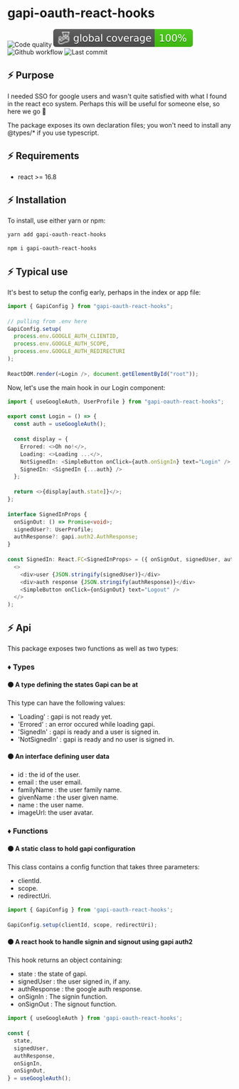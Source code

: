 # gapi-oauth-react-hooks

![Code quality](https://img.shields.io/codefactor/grade/github/jpb06/gapi-oauth-react-hooks?logo=codefactor)
![Coverage](./badges/coverage-global%20coverage.svg)
![Github workflow](https://img.shields.io/github/workflow/status/jpb06/gapi-oauth-react-hooks/checks?label=last%20workflow&logo=github-actions)
![Last commit](https://img.shields.io/github/last-commit/jpb06/gapi-oauth-react-hooks?logo=git)

## :zap: Purpose

I needed SSO for google users and wasn't quite satisfied with what I found in the react eco system. Perhaps this will be useful for someone else, so here we go :rocket:

The package exposes its own declaration files; you won't need to install any @types/\* if you use typescript.

## :zap: Requirements

- react >= 16.8

## :zap: Installation

To install, use either yarn or npm:

```bash
yarn add gapi-oauth-react-hooks
```

```bash
npm i gapi-oauth-react-hooks
```

## :zap: Typical use

It's best to setup the config early, perhaps in the index or app file:

```Typescript
import { GapiConfig } from "gapi-oauth-react-hooks";

// pulling from .env here
GapiConfig.setup(
  process.env.GOOGLE_AUTH_CLIENTID,
  process.env.GOOGLE_AUTH_SCOPE,
  process.env.GOOGLE_AUTH_REDIRECTURI
);

ReactDOM.render(<Login />, document.getElementById("root"));
```

Now, let's use the main hook in our Login component:

```Typescript
import { useGoogleAuth, UserProfile } from "gapi-oauth-react-hooks";

export const Login = () => {
  const auth = useGoogleAuth();

  const display = {
    Errored: <>Oh no!</>,
    Loading: <>Loading ...</>,
    NotSignedIn: <SimpleButton onClick={auth.onSignIn} text="Login" />,
    SignedIn: <SignedIn {...auth} />
  };

  return <>{display[auth.state]}</>;
};

interface SignedInProps {
  onSignOut: () => Promise<void>;
  signedUser?: UserProfile;
  authResponse?: gapi.auth2.AuthResponse;
}

const SignedIn: React.FC<SignedInProps> = ({ onSignOut, signedUser, authResponse }) => (
  <>
    <div>user {JSON.stringify(signedUser)}</div>
    <div>auth response {JSON.stringify(authResponse)}</div>
    <SimpleButton onClick={onSignOut} text="Logout" />
  </>
);
```

## :zap: Api

This package exposes two functions as well as two types:

### :diamonds: Types

#### :black_circle: A type defining the states Gapi can be at

This type can have the following values:

- 'Loading' : gapi is not ready yet.
- 'Errored' : an error occured while loading gapi.
- 'SignedIn' : gapi is ready and a user is signed in.
- 'NotSignedIn' : gapi is ready and no user is signed in.

#### :black_circle: An interface defining user data

- id : the id of the user.
- email : the user email.
- familyName : the user family name.
- givenName : the user given name.
- name : the user name.
- imageUrl: the user avatar.

### :diamonds: Functions

#### :black_circle: A static class to hold gapi configuration

This class contains a config function that takes three parameters:

- clientId.
- scope.
- redirectUri.

```javascript
import { GapiConfig } from 'gapi-oauth-react-hooks';

GapiConfig.setup(clientId, scope, redirectUri);
```

#### :black_circle: A react hook to handle signin and signout using gapi auth2

This hook returns an object containing:

- state : the state of gapi.
- signedUser : the user signed in, if any.
- authResponse : the google auth response.
- onSignIn : The signin function.
- onSignOut : The signout function.

```javascript
import { useGoogleAuth } from 'gapi-oauth-react-hooks';

const {
  state,
  signedUser,
  authResponse,
  onSignIn,
  onSignOut,
} = useGoogleAuth();
```
